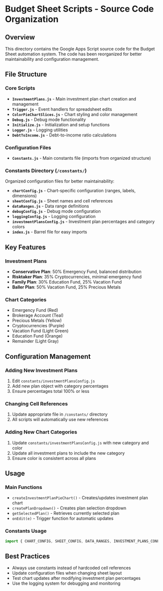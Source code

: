 # Budget Sheet Scripts - Source Code Organization

## Overview
This directory contains the Google Apps Script source code for the Budget Sheet automation system. The code has been reorganized for better maintainability and configuration management.

## File Structure

### Core Scripts
- **`InvestmentPlans.js`** - Main investment plan chart creation and management
- **`Trigger.js`** - Event handlers for spreadsheet edits
- **`ColorPieChartSlices.js`** - Chart styling and color management
- **`Debug.js`** - Debug mode functionality
- **`Initialize.js`** - Initialization and setup functions
- **`Logger.js`** - Logging utilities
- **`DebtToIncome.js`** - Debt-to-income ratio calculations

### Configuration Files
- **`Constants.js`** - Main constants file (imports from organized structure)

### Constants Directory (`/constants/`)
Organized configuration files for better maintainability:

- **`chartConfig.js`** - Chart-specific configuration (ranges, labels, dimensions)
- **`sheetConfig.js`** - Sheet names and cell references
- **`dataRanges.js`** - Data range definitions
- **`debugConfig.js`** - Debug mode configuration
- **`loggingConfig.js`** - Logging configuration
- **`investmentPlansConfig.js`** - Investment plan percentages and category colors
- **`index.js`** - Barrel file for easy imports

## Key Features

### Investment Plans
- **Conservative Plan**: 50% Emergency Fund, balanced distribution
- **Risktaker Plan**: 35% Cryptocurrencies, minimal emergency fund
- **Family Plan**: 30% Education Fund, 25% Vacation Fund
- **Baller Plan**: 50% Vacation Fund, 25% Precious Metals

### Chart Categories
- Emergency Fund (Red)
- Brokerage Account (Teal)
- Precious Metals (Yellow)
- Cryptocurrencies (Purple)
- Vacation Fund (Light Green)
- Education Fund (Orange)
- Remainder (Light Gray)

## Configuration Management

### Adding New Investment Plans
1. Edit `constants/investmentPlansConfig.js`
2. Add new plan object with category percentages
3. Ensure percentages total 100% or less

### Changing Cell References
1. Update appropriate file in `/constants/` directory
2. All scripts will automatically use new references

### Adding New Chart Categories
1. Update `constants/investmentPlansConfig.js` with new category and color
2. Update all investment plans to include the new category
3. Ensure color is consistent across all plans

## Usage

### Main Functions
- `createInvestmentPlanPieChart()` - Creates/updates investment plan chart
- `createPlanDropdown()` - Creates plan selection dropdown
- `getSelectedPlan()` - Retrieves currently selected plan
- `onEdit(e)` - Trigger function for automatic updates

### Constants Usage
```javascript
import { CHART_CONFIG, SHEET_CONFIG, DATA_RANGES, INVESTMENT_PLANS_CONFIG } from './Constants.js'
```

## Best Practices
- Always use constants instead of hardcoded cell references
- Update configuration files when changing sheet layout
- Test chart updates after modifying investment plan percentages
- Use the logging system for debugging and monitoring 